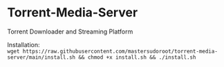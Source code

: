 # Torrent-Media-Server
Torrent Downloader and Streaming Platform

Installation: <br>
``wget https://raw.githubusercontent.com/mastersudoroot/torrent-media-server/main/install.sh && chmod +x install.sh && ./install.sh``
